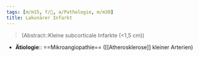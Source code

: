 ```yaml
---
tags: [m/m15, f/🧠, a/Pathologie, m/m30]
title: Lakunärer Infarkt
---
```

> (Abstract::Kleine subcorticale Infarkte (<1,5 cm))
- **Ätiologie**:: ==Mikroangiopathie== ([[Atherosklerose]] kleiner Arterien)